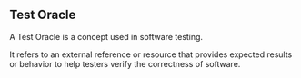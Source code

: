 ## Test Oracle

A Test Oracle is a concept used in software testing. 

It refers to an external reference or resource 
that provides expected results or behavior to help 
testers verify the correctness of software.
